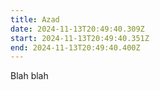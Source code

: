 ```yaml
---
title: Azad
date: 2024-11-13T20:49:40.309Z
start: 2024-11-13T20:49:40.351Z
end: 2024-11-13T20:49:40.400Z
---
```

B﻿lah blah